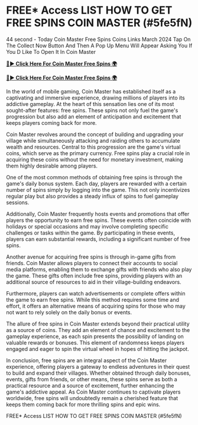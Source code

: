 # FREE* Access LIST HOW TO GET FREE SPINS COIN MASTER (#5fe5fN)

44 second - Today Coin Master Free Spins Coins Links March 2024 Tap On The Collect Now Button And Then A Pop Up Menu Will Appear Asking You If You D Like To Open It In Coin Master

[**🔴► Click Here For Coin Master Free Spins 🌍**](https://jimaddadel.github.io/Coin/)

[**🔴► Click Here For Coin Master Free Spins 🌍**](https://jimaddadel.github.io/Coin/)
 

In the world of mobile gaming, Coin Master has established itself as a captivating and immersive experience, drawing millions of players into its addictive gameplay. At the heart of this sensation lies one of its most sought-after features: free spins. These spins not only fuel the game's progression but also add an element of anticipation and excitement that keeps players coming back for more.

Coin Master revolves around the concept of building and upgrading your village while simultaneously attacking and raiding others to accumulate wealth and resources. Central to this progression are the game's virtual coins, which serve as the primary currency. Free spins play a crucial role in acquiring these coins without the need for monetary investment, making them highly desirable among players.

One of the most common methods of obtaining free spins is through the game's daily bonus system. Each day, players are rewarded with a certain number of spins simply by logging into the game. This not only incentivizes regular play but also provides a steady influx of spins to fuel gameplay sessions.

Additionally, Coin Master frequently hosts events and promotions that offer players the opportunity to earn free spins. These events often coincide with holidays or special occasions and may involve completing specific challenges or tasks within the game. By participating in these events, players can earn substantial rewards, including a significant number of free spins.

Another avenue for acquiring free spins is through in-game gifts from friends. Coin Master allows players to connect their accounts to social media platforms, enabling them to exchange gifts with friends who also play the game. These gifts often include free spins, providing players with an additional source of resources to aid in their village-building endeavors.

Furthermore, players can watch advertisements or complete offers within the game to earn free spins. While this method requires some time and effort, it offers an alternative means of acquiring spins for those who may not want to rely solely on the daily bonus or events.

The allure of free spins in Coin Master extends beyond their practical utility as a source of coins. They add an element of chance and excitement to the gameplay experience, as each spin presents the possibility of landing on valuable rewards or bonuses. This element of randomness keeps players engaged and eager to spin the virtual wheel in hopes of hitting the jackpot.

In conclusion, free spins are an integral aspect of the Coin Master experience, offering players a gateway to endless adventures in their quest to build and expand their villages. Whether obtained through daily bonuses, events, gifts from friends, or other means, these spins serve as both a practical resource and a source of excitement, further enhancing the game's addictive appeal. As Coin Master continues to captivate players worldwide, free spins will undoubtedly remain a cherished feature that keeps them coming back for more thrilling spins and epic wins.

FREE* Access LIST HOW TO GET FREE SPINS COIN MASTER (#5fe5fN)
